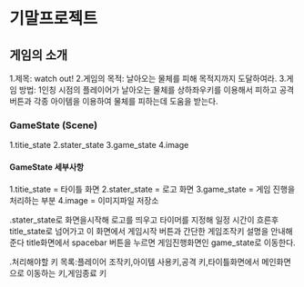 # 기말프로젝트

## 게임의 소개
1.제목: watch out!
2.게임의 목적: 날아오는 물체를 피해 목적지까지 도달하여라.
3.게임 방법: 1인칭 시점의 플레이어가 날아오는 물체를 상하좌우키를 이용해서 피하고 공격버튼과 각종 아이템을 이용하여 물체를 피하는데 도움을 받는다.


### GameState (Scene)
1.titie_state
2.stater_state
3.game_state
4.image

#### GameState 세부사항
1.titie_state = 타이틀 화면
2.stater_state = 로고 화면
3.game_state = 게임 진행을 처리하는 부분
4.image = 이미지파일 저장소

.stater_state로 화면을시작해 로고를 띄우고 타이머를 지정해 일정 시간이 흐른후 title_state로 넘어가고 이 화면에서 게임시작 버튼과 간단한 게임조작키 설명을 안내해준다 title화면에서 spacebar 버튼을 누르면 게임진행화면인 game_state로 이동한다.

.처리해야할 키 목록:플레이어 조작키,아이템 사용키,공격 키,타이틀화면에서 메인화면으로 이동하는 키,게임종료 키


